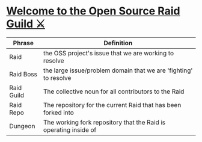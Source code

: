 # [Welcome to the Open Source Raid Guild ⚔️](https://github.com/OpenSourceRaidGuild/tutorial-quest)

| Phrase     | Definition                                                       |
|------------|------------------------------------------------------------------|
| Raid       | the OSS project's issue that we are working to resolve           |
| Raid Boss  | the large issue/problem domain that we are 'fighting' to resolve |
| Raid Guild | The collective noun for all contributors to the Raid             |
| Raid Repo  | The repository for the current Raid that has been forked into    |
| Dungeon    | The working fork repository that the Raid is operating inside of |
